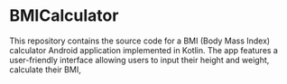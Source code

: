 # BMICalculator
This repository contains the source code for a BMI (Body Mass Index) calculator Android application implemented in Kotlin. The app features a user-friendly interface allowing users to input their height and weight, calculate their BMI,
